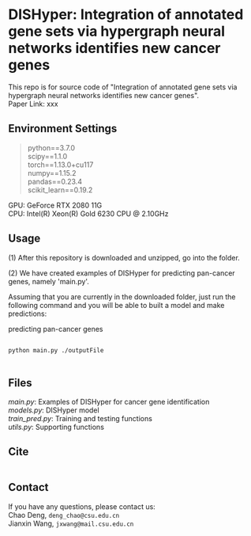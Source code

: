 # DISHyper: Integration of annotated gene sets via hypergraph neural networks identifies new cancer genes
This repo is for source code of "Integration of annotated gene sets via hypergraph neural networks identifies new cancer genes". \
Paper Link: xxx
## Environment Settings
> python==3.7.0 \
> scipy==1.1.0 \
> torch==1.13.0+cu117 \
> numpy==1.15.2 \
> pandas==0.23.4 \
> scikit_learn==0.19.2

GPU: GeForce RTX 2080 11G \
CPU: Intel(R) Xeon(R) Gold 6230 CPU @ 2.10GHz
## Usage
(1) After this repository is downloaded and unzipped, go into the folder. 

(2) We have created examples of DISHyper for predicting pan-cancer genes, namely 'main.py'.

Assuming that you are currently in the downloaded folder, just run the following command and you will be able to built a model and make predictions:

predicting pan-cancer genes
```bash
 
python main.py ./outputFile
 
 ```
 
## Files
*main.py*: Examples of DISHyper for cancer gene identification \
*models.py*: DISHyper model \
*train_pred.py*: Training and testing functions \
*utils.py*: Supporting functions

## Cite
```

```
## Contact
If you have any questions, please contact us:<br>
Chao Deng, `deng_chao@csu.edu.cn` <br>
Jianxin Wang, `jxwang@mail.csu.edu.cn` 

